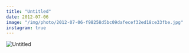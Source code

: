 ```yaml
---
title: "Untitled"
date: 2012-07-06
image: "/img/photo/2012-07-06-f98258d5bc09dafecef32ed18ce33fbe.jpg"
instagram: true
---
```


![Untitled](/img/photo/2012-07-06-f98258d5bc09dafecef32ed18ce33fbe.jpg)
